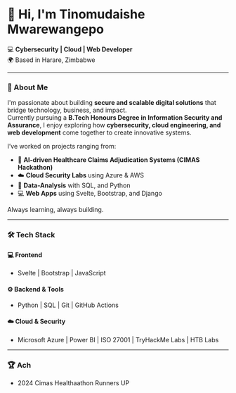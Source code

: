 # 👋 Hi, I'm Tinomudaishe Mwarewangepo

💻 **Cybersecurity  | Cloud | Web Developer**  
🌍 Based in Harare, Zimbabwe  

---

### 🚀 About Me  

I'm passionate about building **secure and scalable digital solutions** that bridge technology, business, and impact.  
Currently pursuing a **B.Tech Honours Degree in Information Security and Assurance**, I enjoy exploring how **cybersecurity, cloud engineering, and web development** come together to create innovative systems.  

I’ve worked on projects ranging from:  
- 🔐 **AI-driven Healthcare Claims Adjudication Systems (CIMAS Hackathon)**  
- ☁️ **Cloud Security Labs** using Azure & AWS  
- 🧠 **Data-Analysis** with SQL, and Python  
- 💻 **Web Apps** using Svelte, Bootstrap, and Django  

Always learning, always building.  

---

### 🛠️ Tech Stack  

#### 💻 Frontend
- Svelte | Bootstrap | JavaScript  

#### ⚙️ Backend & Tools
- Python | SQL | Git | GitHub Actions  

#### ☁️ Cloud & Security
- Microsoft Azure | Power BI | ISO 27001 | TryHackMe Labs  | HTB Labs 

---

### 🏆 Ach

- 2024 Cimas Healthaathon Runners UP
  

